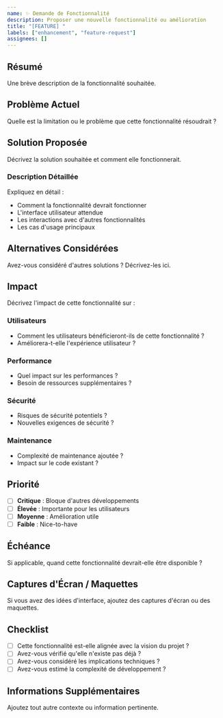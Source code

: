 ```yaml
---
name: ✨ Demande de Fonctionnalité
description: Proposer une nouvelle fonctionnalité ou amélioration
title: "[FEATURE] "
labels: ["enhancement", "feature-request"]
assignees: []
---
```


## Résumé

Une brève description de la fonctionnalité souhaitée.

## Problème Actuel

Quelle est la limitation ou le problème que cette fonctionnalité résoudrait ?

## Solution Proposée

Décrivez la solution souhaitée et comment elle fonctionnerait.

### Description Détaillée

Expliquez en détail :
- Comment la fonctionnalité devrait fonctionner
- L'interface utilisateur attendue
- Les interactions avec d'autres fonctionnalités
- Les cas d'usage principaux

## Alternatives Considérées

Avez-vous considéré d'autres solutions ? Décrivez-les ici.

## Impact

Décrivez l'impact de cette fonctionnalité sur :

### Utilisateurs
- Comment les utilisateurs bénéficieront-ils de cette fonctionnalité ?
- Améliorera-t-elle l'expérience utilisateur ?

### Performance
- Quel impact sur les performances ?
- Besoin de ressources supplémentaires ?

### Sécurité
- Risques de sécurité potentiels ?
- Nouvelles exigences de sécurité ?

### Maintenance
- Complexité de maintenance ajoutée ?
- Impact sur le code existant ?

## Priorité

- [ ] **Critique** : Bloque d'autres développements
- [ ] **Élevée** : Importante pour les utilisateurs
- [ ] **Moyenne** : Amélioration utile
- [ ] **Faible** : Nice-to-have

## Échéance

Si applicable, quand cette fonctionnalité devrait-elle être disponible ?

## Captures d'Écran / Maquettes

Si vous avez des idées d'interface, ajoutez des captures d'écran ou des maquettes.

## Checklist

- [ ] Cette fonctionnalité est-elle alignée avec la vision du projet ?
- [ ] Avez-vous vérifié qu'elle n'existe pas déjà ?
- [ ] Avez-vous considéré les implications techniques ?
- [ ] Avez-vous estimé la complexité de développement ?

## Informations Supplémentaires

Ajoutez tout autre contexte ou information pertinente.
